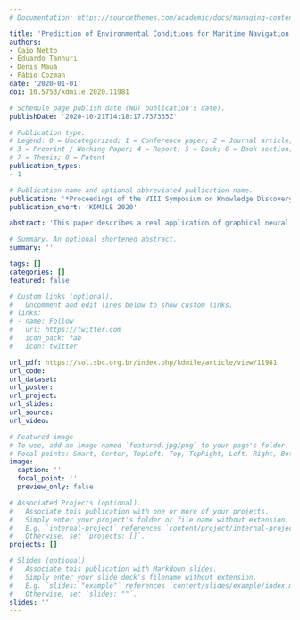 ```yaml
---
# Documentation: https://sourcethemes.com/academic/docs/managing-content/

title: 'Prediction of Environmental Conditions for Maritime Navigation using a Network of Sensors: A Practical Application of Graph Neural Networks'
authors:
- Caio Netto
- Eduardo Tannuri
- Denis Mauá
- Fábio Cozman
date: '2020-01-01'
doi: 10.5753/kdmile.2020.11981

# Schedule page publish date (NOT publication's date).
publishDate: '2020-10-21T14:18:17.737335Z'

# Publication type.
# Legend: 0 = Uncategorized; 1 = Conference paper; 2 = Journal article;
# 3 = Preprint / Working Paper; 4 = Report; 5 = Book; 6 = Book section;
# 7 = Thesis; 8 = Patent
publication_types:
- 1

# Publication name and optional abbreviated publication name.
publication: '*Proceedings of the VIII Symposium on Knowledge Discovery, Mining and Learning*'
publication_short: 'KDMILE 2020'

abstract: 'This paper describes a real application of graphical neural networks (GNNs) in the dynamic estimation of spatially distributed buoys that are of central importance in maritime navigation. We describe the techniques we used to process both data and background knowledge about the domain, indicating why GNNs are particularly well suited for this sort of task. We report our empirical results, demonstrating that GNNs profitably use the available relational structure.'

# Summary. An optional shortened abstract.
summary: ''

tags: []
categories: []
featured: false

# Custom links (optional).
#   Uncomment and edit lines below to show custom links.
# links:
# - name: Follow
#   url: https://twitter.com
#   icon_pack: fab
#   icon: twitter

url_pdf: https://sol.sbc.org.br/index.php/kdmile/article/view/11981
url_code:
url_dataset:
url_poster:
url_project:
url_slides:
url_source:
url_video:

# Featured image
# To use, add an image named `featured.jpg/png` to your page's folder. 
# Focal points: Smart, Center, TopLeft, Top, TopRight, Left, Right, BottomLeft, Bottom, BottomRight.
image:
  caption: ''
  focal_point: ''
  preview_only: false

# Associated Projects (optional).
#   Associate this publication with one or more of your projects.
#   Simply enter your project's folder or file name without extension.
#   E.g. `internal-project` references `content/project/internal-project/index.md`.
#   Otherwise, set `projects: []`.
projects: []

# Slides (optional).
#   Associate this publication with Markdown slides.
#   Simply enter your slide deck's filename without extension.
#   E.g. `slides: "example"` references `content/slides/example/index.md`.
#   Otherwise, set `slides: ""`.
slides: ''
---
```

